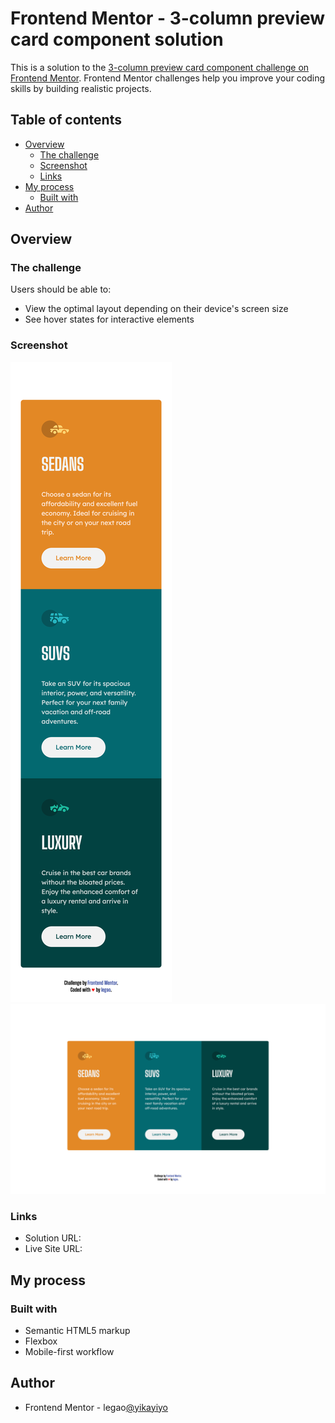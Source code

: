 # Frontend Mentor - 3-column preview card component solution

This is a solution to the [3-column preview card component challenge on Frontend Mentor](https://www.frontendmentor.io/challenges/3column-preview-card-component-pH92eAR2-). Frontend Mentor challenges help you improve your coding skills by building realistic projects.

## Table of contents

- [Overview](#overview)
  - [The challenge](#the-challenge)
  - [Screenshot](#screenshot)
  - [Links](#links)
- [My process](#my-process)
  - [Built with](#built-with)
- [Author](#author)

## Overview

### The challenge

Users should be able to:

- View the optimal layout depending on their device's screen size
- See hover states for interactive elements

### Screenshot

![mobile](./screenshots/mobile.png)
![desktop](./screenshots/desktop.png)

### Links

- Solution URL:
- Live Site URL:

## My process

### Built with

- Semantic HTML5 markup
- Flexbox
- Mobile-first workflow

## Author

- Frontend Mentor - legao[@yikayiyo](https://www.frontendmentor.io/profile/yikayiyo)
